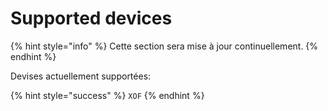 # Supported devices

{% hint style="info" %}
Cette section sera mise à jour continuellement.
{% endhint %}

 Devises actuellement supportées:

{% hint style="success" %}
`XOF` 
{% endhint %}

